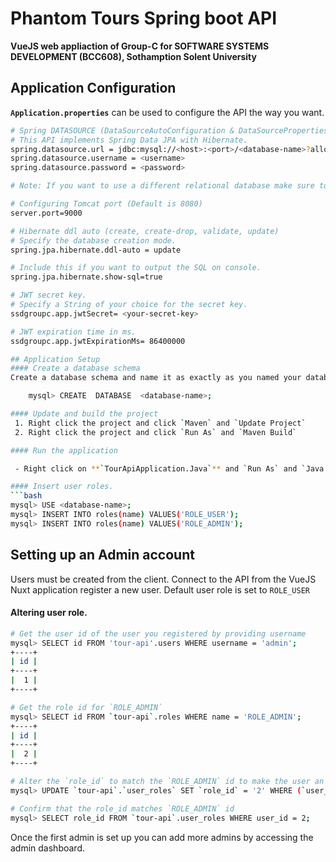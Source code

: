 # Phantom Tours Spring boot API

**VueJS web appliaction of Group-C for SOFTWARE SYSTEMS DEVELOPMENT (BCC608), Sothamption Solent University**

## Application Configuration

**`Application.properties`** can be used to configure the API the way you want.
```bash
# Spring DATASOURCE (DataSourceAutoConfiguration & DataSourceProperties)
# This API implements Spring Data JPA with Hibernate.
spring.datasource.url = jdbc:mysql://<host>:<port>/<database-name>?allowPublicKeyRetrieval=true&useSSL=false
spring.datasource.username = <username>
spring.datasource.password = <password>

# Note: If you want to use a different relational database make sure to include the driver dependency in `pom.xml` and update the configurations.

# Configuring Tomcat port (Default is 8080)
server.port=9000

# Hibernate ddl auto (create, create-drop, validate, update)
# Specify the database creation mode.
spring.jpa.hibernate.ddl-auto = update

# Include this if you want to output the SQL on console.
spring.jpa.hibernate.show-sql=true

# JWT secret key.
# Specify a String of your choice for the secret key.
ssdgroupc.app.jwtSecret= <your-secret-key>

# JWT expiration time in ms.
ssdgroupc.app.jwtExpirationMs= 86400000

## Application Setup
#### Create a database schema
Create a database schema and name it as exactly as you named your database in **`Application.properties`**.

    mysql> CREATE  DATABASE  <database-name>;

#### Update and build the project
 1. Right click the project and click `Maven` and `Update Project`
 2. Right click the project and click `Run As` and `Maven Build`

#### Run the application

 - Right click on **`TourApiApplication.Java`** and `Run As` and `Java Application`

#### Insert user roles.
```bash
mysql> USE <database-name>;
mysql> INSERT INTO roles(name) VALUES('ROLE_USER');
mysql> INSERT INTO roles(name) VALUES('ROLE_ADMIN');
```
## Setting up an Admin account
Users must be created from the client. Connect to the API from the VueJS Nuxt application register a new user.
Default user role is set to `ROLE_USER` 
#### Altering user role.
```bash
# Get the user id of the user you registered by providing username 
mysql> SELECT id FROM 'tour-api'.users WHERE username = 'admin';
+----+
| id |
+----+
|  1 |
+----+

# Get the role id for `ROLE_ADMIN`
mysql> SELECT id FROM `tour-api`.roles WHERE name = 'ROLE_ADMIN';
+----+
| id |
+----+
|  2 |
+----+

# Alter the `role_id` to match the `ROLE_ADMIN` id to make the user an Admin
mysql> UPDATE `tour-api`.`user_roles` SET `role_id` = '2' WHERE (`user_id` = '1') and (`role_id` = '1');

# Confirm that the role_id matches `ROLE_ADMIN` id
mysql> SELECT role_id FROM `tour-api`.user_roles WHERE user_id = 2;
```
Once the first admin is set up you can add more admins by accessing the admin dashboard. 
